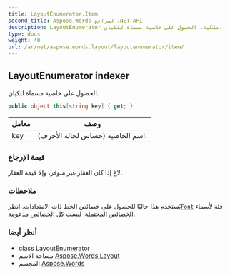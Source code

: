 ```yaml
---
title: LayoutEnumerator.Item
second_title: Aspose.Words لمراجع .NET API
description: LayoutEnumerator ملكية. الحصول على خاصية مسماة للكيان.
type: docs
weight: 40
url: /ar/net/aspose.words.layout/layoutenumerator/item/
---
```

## LayoutEnumerator indexer

الحصول على خاصية مسماة للكيان.

```csharp
public object this[string key] { get; }
```

| معامل | وصف |
| --- | --- |
| key | اسم الخاصية (حساس لحالة الأحرف). |

### قيمة الإرجاع

لاغ إذا كان العقار غير متوفر، وإلا قيمة العقار.

### ملاحظات

يُستخدم هذا حاليًا للحصول على خصائص الخط ذات الامتدادات. انظر[`Font`](../../../aspose.words/font/) فئة لأسماء الخصائص المحتملة. ليست كل الخصائص مدعومة.

### أنظر أيضا

* class [LayoutEnumerator](../)
* مساحة الاسم [Aspose.Words.Layout](../../layoutenumerator/)
* المجسم [Aspose.Words](../../../)


